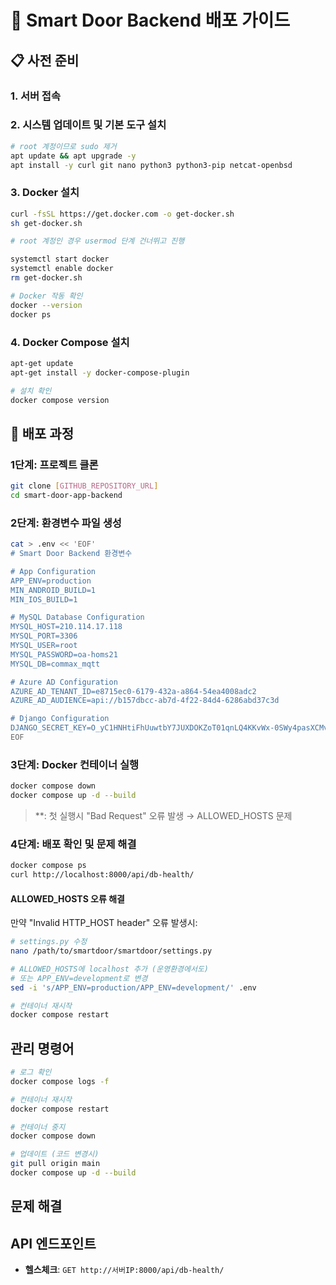 # 🚀 Smart Door Backend 배포 가이드


## 📋 사전 준비

### 1. 서버 접속

### 2. 시스템 업데이트 및 기본 도구 설치
```bash
# root 계정이므로 sudo 제거
apt update && apt upgrade -y
apt install -y curl git nano python3 python3-pip netcat-openbsd
```

### 3. Docker 설치
```bash
curl -fsSL https://get.docker.com -o get-docker.sh
sh get-docker.sh

# root 계정인 경우 usermod 단계 건너뛰고 진행

systemctl start docker
systemctl enable docker
rm get-docker.sh

# Docker 작동 확인
docker --version
docker ps
```


### 4. Docker Compose 설치
```bash
apt-get update
apt-get install -y docker-compose-plugin

# 설치 확인
docker compose version
```

## 🔧 배포 과정

### 1단계: 프로젝트 클론
```bash
git clone [GITHUB_REPOSITORY_URL]
cd smart-door-app-backend
```


### 2단계: 환경변수 파일 생성
```bash
cat > .env << 'EOF'
# Smart Door Backend 환경변수

# App Configuration
APP_ENV=production
MIN_ANDROID_BUILD=1
MIN_IOS_BUILD=1

# MySQL Database Configuration
MYSQL_HOST=210.114.17.118
MYSQL_PORT=3306
MYSQL_USER=root
MYSQL_PASSWORD=oa-homs21
MYSQL_DB=commax_mqtt

# Azure AD Configuration
AZURE_AD_TENANT_ID=e8715ec0-6179-432a-a864-54ea4008adc2
AZURE_AD_AUDIENCE=api://b157dbcc-ab7d-4f22-84d4-6286abd37c3d

# Django Configuration
DJANGO_SECRET_KEY=O_yC1HNHtiFhUuwtbY7JUXDOKZoT01qnLQ4KKvWx-0SWy4pasXCMv_rA
EOF
```

### 3단계: Docker 컨테이너 실행
```bash
docker compose down
docker compose up -d --build
```

> **: 첫 실행시 "Bad Request" 오류 발생 → ALLOWED_HOSTS 문제

### 4단계: 배포 확인 및 문제 해결
```bash
docker compose ps
curl http://localhost:8000/api/db-health/
```


#### **ALLOWED_HOSTS 오류 해결**
만약 "Invalid HTTP_HOST header" 오류 발생시:

```bash
# settings.py 수정
nano /path/to/smartdoor/smartdoor/settings.py

# ALLOWED_HOSTS에 localhost 추가 (운영환경에서도)
# 또는 APP_ENV=development로 변경
sed -i 's/APP_ENV=production/APP_ENV=development/' .env

# 컨테이너 재시작
docker compose restart
```

## 관리 명령어

```bash
# 로그 확인
docker compose logs -f

# 컨테이너 재시작
docker compose restart

# 컨테이너 중지
docker compose down

# 업데이트 (코드 변경시)
git pull origin main
docker compose up -d --build
```

## 문제 해결


## API 엔드포인트

- **헬스체크**: `GET http://서버IP:8000/api/db-health/`
